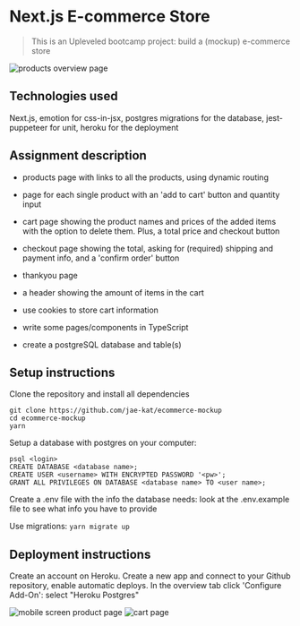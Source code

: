 # Next.js E-commerce Store

> This is an Upleveled bootcamp project: build a (mockup) e-commerce store

![products overview page](https://user-images.githubusercontent.com/94120252/155329232-60af305f-71c9-40a1-bb81-019c217c6cb2.png)

## Technologies used

Next.js, emotion for css-in-jsx, postgres migrations for the database, jest-puppeteer for unit, heroku for the deployment

## Assignment description

- products page with links to all the products, using dynamic routing
- page for each single product with an 'add to cart' button and quantity input
- cart page showing the product names and prices of the added items with the option to delete them. Plus, a total price and checkout button
- checkout page showing the total, asking for (required) shipping and payment info, and a 'confirm order' button
- thankyou page
- a header showing the amount of items in the cart

- use cookies to store cart information
- write some pages/components in TypeScript
- create a postgreSQL database and table(s)

## Setup instructions

Clone the repository and install all dependencies

```
git clone https://github.com/jae-kat/ecommerce-mockup
cd ecommerce-mockup
yarn
```

Setup a database with postgres on your computer:

```
psql <login>
CREATE DATABASE <database name>;
CREATE USER <username> WITH ENCRYPTED PASSWORD '<pw>';
GRANT ALL PRIVILEGES ON DATABASE <database name> TO <user name>;
```

Create a .env file with the info the database needs: look at the .env.example file to see what info you have to provide

Use migrations:
`yarn migrate up`

## Deployment instructions

Create an account on Heroku. Create a new app and connect to your Github repository, enable automatic deploys. In the overview tab click 'Configure Add-On': select "Heroku Postgres"

![mobile screen product page](https://user-images.githubusercontent.com/94120252/155329350-87f9fe0d-415f-47e4-923a-1775137c595c.png)
![cart page](https://user-images.githubusercontent.com/94120252/155329330-11157153-d492-4a85-90e1-5a84ae7f3024.png)
